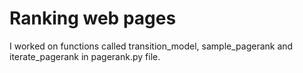 # Ranking web pages

I worked on functions called transition_model, sample_pagerank and iterate_pagerank in pagerank.py file.
